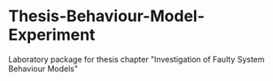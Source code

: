 # Thesis-Behaviour-Model-Experiment
Laboratory package for thesis chapter "Investigation of Faulty System Behaviour Models"
